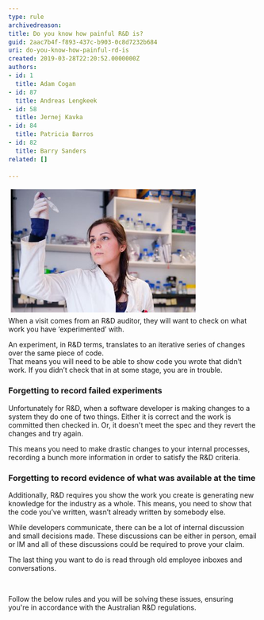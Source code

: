 ```yaml
---
type: rule
archivedreason: 
title: Do you know how painful R&D is?
guid: 2aac7b4f-f893-437c-b903-0c8d7232b684
uri: do-you-know-how-painful-rd-is
created: 2019-03-28T22:20:52.0000000Z
authors:
- id: 1
  title: Adam Cogan
- id: 87
  title: Andreas Lengkeek
- id: 58
  title: Jernej Kavka
- id: 84
  title: Patricia Barros
- id: 82
  title: Barry Sanders
related: []

---
```



<p class="ssw15-rteElement-P">​<img src="female researcher inspecting tube.jpg" alt="female researcher inspecting tube.jpg" style="margin:5px;" /><br>When a visit comes from an R&D auditor, they will want to check on what work you have ‘experimented’ with.<br></p><p class="ssw15-rteElement-P">An experiment, in R&D terms, translates to an iterative series of changes over the same piece of code.​<br>That means you will need to be able to show code you wrote that didn’t work. If you didn’t check that in at some stage, you are in trouble.<br></p><h3 class="ssw15-rteElement-H3">Forgetting to record failed experiments<br></h3><p class="ssw15-rteElement-P">Unfortunately for R&D, when a software developer is making changes to a system they do one of two things. Either it is correct and the work is committed then checked in. Or, it doesn't meet the spec and they revert the changes and try again.</p><p class="ssw15-rteElement-P">This means you need to make drastic changes to your internal processes, recording a bunch more information in order to satisfy the R&D criteria.<br></p><h3 class="ssw15-rteElement-H3">Forgetting to record evidence of what was available at the time</h3><p class="ssw15-rteElement-P">​Additionally, R&D requires you show the work you create is generating new knowledge for the industry as a whole. This means, you need to show that the code you’ve written, wasn’t already written by somebody else.<br></p><p class="ssw15-rteElement-P">While developers communicate, there can be a lot of internal discussion and small decisions made. These discussions can be either in person, email or IM and all of these discussions could be required to prove your claim​.<br></p><p class="ssw15-rteElement-P">The last thing you want to do is read through old employee inboxes and conversations.​​<br></p><p class="ssw15-rteElement-P"><br></p><p class="ssw15-rteElement-P">Follow the below rules and you will be solving these issues, ensuring you're in accordance with the Australian R&D regulations.<br><br></p><p class="ssw15-rteElement-P"></p>
<br><excerpt class='endintro'></excerpt><br>



